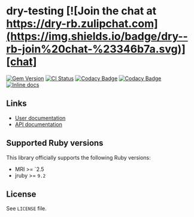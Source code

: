 [gem]: https://rubygems.org/gems/dry-testing
[actions]: https://github.com/dry-rb/dry-testing/actions
[codacy]: https://www.codacy.com/gh/dry-rb/dry-testing
[chat]: https://dry-rb.zulipchat.com
[inchpages]: http://inch-ci.org/github/dry-rb/dry-testing

# dry-testing [![Join the chat at https://dry-rb.zulipchat.com](https://img.shields.io/badge/dry--rb-join%20chat-%23346b7a.svg)][chat]

[![Gem Version](https://badge.fury.io/rb/dry-testing.svg)][gem]
[![CI Status](https://github.com/dry-rb/dry-testing/workflows/ci/badge.svg)][actions]
[![Codacy Badge](https://api.codacy.com/project/badge/Grade/codacy-id)][codacy]
[![Codacy Badge](https://api.codacy.com/project/badge/Coverage/codacy-id)][codacy]
[![Inline docs](http://inch-ci.org/github/dry-rb/dry-testing.svg?branch=master)][inchpages]

## Links

* [User documentation](http://dry-rb.org/gems/dry-testing)
* [API documentation](http://rubydoc.info/gems/dry-testing)

## Supported Ruby versions

This library officially supports the following Ruby versions:

* MRI >= `2.5
* jruby >= `9.2`

## License

See `LICENSE` file.
